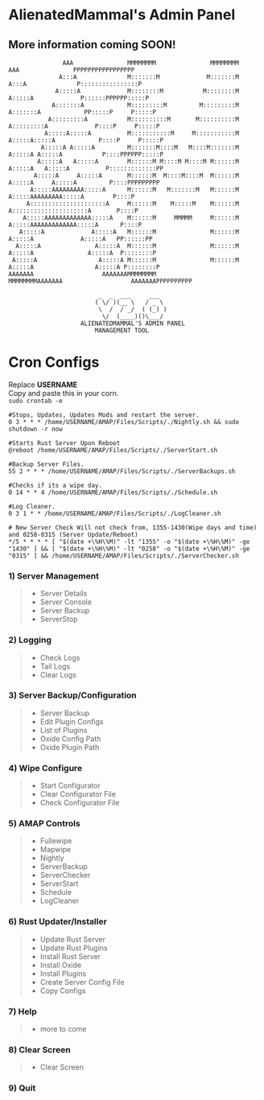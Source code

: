 # AlienatedMammal's Admin Panel 
## More information coming SOON!
```
       	       AAA               MMMMMMMM               MMMMMMMM               AAA               PPPPPPPPPPPPPPPPP
              A:::A              M:::::::M             M:::::::M              A:::A              P::::::::::::::::P
             A:::::A             M::::::::M           M::::::::M             A:::::A             P::::::PPPPPP:::::P
            A:::::::A            M:::::::::M         M:::::::::M            A:::::::A            PP:::::P     P:::::P
           A:::::::::A           M::::::::::M       M::::::::::M           A:::::::::A             P::::P     P:::::P
          A:::::A:::::A          M:::::::::::M     M:::::::::::M          A:::::A:::::A            P::::P     P:::::P
       	 A:::::A A:::::A         M:::::::M::::M   M::::M:::::::M         A:::::A A:::::A           P::::PPPPPP:::::P
        A:::::A   A:::::A        M::::::M M::::M M::::M M::::::M        A:::::A   A:::::A          P:::::::::::::PP
       A:::::A     A:::::A       M::::::M  M::::M::::M  M::::::M       A:::::A     A:::::A         P::::PPPPPPPPP  
      A:::::AAAAAAAAA:::::A      M::::::M   M:::::::M   M::::::M      A:::::AAAAAAAAA:::::A        P::::P    
     A:::::::::::::::::::::A     M::::::M    M:::::M    M::::::M     A:::::::::::::::::::::A       P::::P
    A:::::AAAAAAAAAAAAA:::::A    M::::::M     MMMMM     M::::::M    A:::::AAAAAAAAAAAAA:::::A      P::::P
   A:::::A             A:::::A   M::::::M               M::::::M   A:::::A             A:::::A   PP::::::PP
  A:::::A               A:::::A  M::::::M               M::::::M  A:::::A               A:::::A  P::::::::P
 A:::::A                 A:::::A M::::::M               M::::::M A:::::A                 A:::::A P::::::::P
AAAAAAA                   AAAAAAAMMMMMMMM               MMMMMMMMAAAAAAA                   AAAAAAAPPPPPPPPPP

					     _  _  ___     ___  
					    ( \/ )(__ \   / _ \ 
					     \  /  / _/  ( (_) )
					      \/  (____)()\___/ 
					ALIENATEDMAMMAL'S ADMIN PANEL
						MANAGEMENT TOOL
```

# Cron Configs 
Replace **USERNAME** <br>
Copy and paste this in your corn.<br> 
```sudo crontab -e```<br>
```
#Stops, Updates, Updates Mods and restart the server.
0 3 * * * /home/USERNAME/AMAP/Files/Scripts/./Nightly.sh && sudo shutdown -r now

#Starts Rust Server Upon Reboot
@reboot /home/USERNAME/AMAP/Files/Scripts/./ServerStart.sh

#Backup Server Files.
55 2 * * * /home/USERNAME/AMAP/Files/Scripts/./ServerBackups.sh

#Checks if its a wipe day.
0 14 * * 4 /home/USERNAME/AMAP/Files/Scripts/./Schedule.sh

#Log Cleaner.
0 3 1 * * /home/USERNAME/AMAP/Files/Scripts/./LogCleaner.sh

# New Server Check Will not check from, 1355-1430(Wipe days and time) and 0258-0315 (Server Update/Reboot)
*/5 * * * * [ "$(date +\%H\%M)" -lt "1355" -o "$(date +\%H\%M)" -ge "1430" ] && [ "$(date +\%H\%M)" -lt "0258" -o "$(date +\%H\%M)" -ge "0315" ] && /home/USERNAME/AMAP/Files/Scripts/./ServerChecker.sh
```

### 1) Server Management  
> - Server Details
> - Server Console
> - Server Backup
> - ServerStop

### 2) Logging
>- Check Logs
>- Tail Logs
>- Clear Logs

### 3) Server Backup/Configuration
> - Server Backup
> - Edit Plugin Configs
> - List of Plugins
> - Oxide Config Path
> - Oxide Plugin Path

### 4) Wipe Configure
> - Start Configurator
> - Clear Configurator File
> - Check Configurator File 

### 5) AMAP Controls
> - Fullewipe
> - Mapwipe
> - Nightly
> - ServerBackup
> - ServerChecker
> - ServerStart
> - Schedule
> - LogCleaner

### 6) Rust Updater/Installer
>- Update Rust Server
>- Update Rust Plugins
>- Install Rust Server
>- Install Oxide
>- Install Plugins
>- Create Server Config File
>- Copy Configs 

### 7) Help
>- more to come 

### 8) Clear Screen
>- Clear Screen

### 9) Quit 




